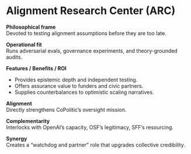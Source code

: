 # Alignment Research Center (ARC)

**Philosophical frame**  
Devoted to testing alignment assumptions before they are too late.

**Operational fit**  
Runs adversarial evals, governance experiments, and theory-grounded audits.

**Features / Benefits / ROI**  
- Provides epistemic depth and independent testing.  
- Offers assurance value to funders and civic partners.  
- Supplies counterbalances to optimistic scaling narratives.  

**Alignment**  
Directly strengthens CoPolitic’s oversight mission.  

**Complementarity**  
Interlocks with OpenAI’s capacity, OSF’s legitimacy, SFF’s resourcing.  

**Synergy**  
Creates a “watchdog and partner” role that upgrades collective credibility.
